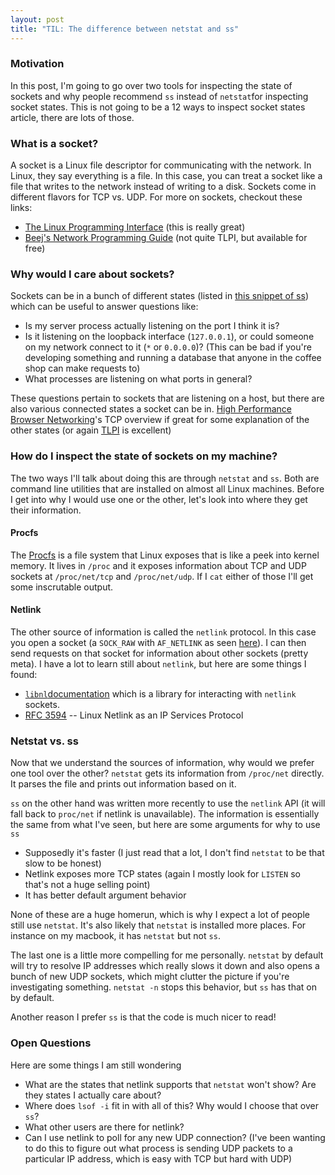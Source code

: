 ```yaml
---
layout: post
title: "TIL: The difference between netstat and ss"
---
```


### Motivation

In this post, I'm going to go over two tools for inspecting the state of sockets and  why people recommend `ss` instead of `netstat`for inspecting socket states.   This is not going to be a 12 ways to inspect socket states article, there are lots of those.


### What is a socket?

A socket is a Linux file descriptor for communicating with the network. In Linux, they say everything is a file.  In this case, you can treat a socket like a file that writes to the network instead of writing to a disk.  Sockets come in different flavors for TCP vs. UDP.  For more on sockets, checkout these links:

* [The Linux Programming Interface](http://man7.org/tlpi/) (this is really great)
* [Beej's Network Programming Guide](http://beej.us/guide/bgnet/html/multi/theory.html) (not quite TLPI, but available for free)



### Why would I care about sockets?

Sockets can be in a bunch of different states (listed in [this snippet of ss](https://github.com/sivasankariit/iproute2/blob/master/misc/ss.c#L80-L92)) which can be useful to answer questions like:

* Is my server process actually listening on the port I think it is?
* Is it listening on the loopback interface (`127.0.0.1`), or could someone on my network connect to it (`*` or `0.0.0.0`)?  (This can be bad if you're developing something and running a database that anyone in the coffee shop can make requests to)
* What processes are listening on what ports in general?

These questions pertain to sockets that are listening on a host, but there are also various connected states a socket can be in.  [High Performance Browser Networking](https://hpbn.co/building-blocks-of-tcp/#three-way-handshake)'s TCP overview if great for some explanation of the other states (or again [TLPI](http://man7.org/tlpi/) is excellent)



### How do I inspect the state of sockets on my machine?

The two ways I'll talk about doing this are through `netstat` and `ss`.  Both are command line utilities that are installed on almost all Linux machines.   Before I get into why I would use one or the other, let's look into where they get their information.



#### Procfs

The [Procfs](https://en.wikipedia.org/wiki/Procfs) is a file system that Linux exposes that is like a peek into kernel memory.  It lives in `/proc` and it exposes information about TCP and UDP sockets at `/proc/net/tcp` and `/proc/net/udp`.  If I `cat` either of those I'll get some inscrutable output.



#### Netlink

The other source of information is called the `netlink` protocol.  In this case you open a socket (a `SOCK_RAW` with `AF_NETLINK` as seen [here](https://github.com/sivasankariit/iproute2/blob/1179ab033c31d2c67f406be5bcd5e4c0685855fe/misc/ss.c#L1650)).  I can then send requests on that socket for information about other sockets (pretty meta).  I have a lot to learn still about `netlink`, but here are some things I found:

* [`libnl`documentation](https://www.infradead.org/~tgr/libnl/doc/core.html) which is a library for interacting with `netlink` sockets.
* [RFC 3594](https://tools.ietf.org/html/rfc3549) -- Linux Netlink as an IP Services Protocol



### Netstat vs. ss

Now that we understand the sources of information, why would we prefer one tool over the other?  `netstat` gets its information from `/proc/net` directly.  It parses the file and prints out information based on it.

`ss` on the other hand was written more recently to use the `netlink` API (it will fall back to `proc/net` if netlink is unavailable).  The information is essentially the same from what I've seen, but here are some arguments for why to use `ss`

* Supposedly it's faster (I just read that a lot, I don't find `netstat` to be that slow to be honest)
* Netlink exposes more TCP states (again I mostly look for `LISTEN` so that's not a huge selling point)
* It has better default argument behavior

None of these are a huge homerun, which is why I expect a lot of people still use `netstat`.  It's also likely that `netstat` is installed more places. For instance on my macbook, it has `netstat` but not `ss`.

The last one is a little more compelling for me personally.  `netstat` by default will try to resolve IP addresses which really slows it down and also opens a bunch of new UDP sockets, which might clutter the picture if you're investigating something.  `netstat -n` stops this behavior, but `ss` has that on by default.

Another reason I prefer `ss` is that the code is much nicer to read!

### Open Questions

Here are some things I am still wondering

* What are the states that netlink supports that `netstat` won't show? Are they states I actually care about?
* Where does `lsof -i` fit in with all of this? Why would I choose that over `ss`?
* What other users are there for netlink?
* Can I use netlink to poll for any new UDP connection? (I've been wanting to do this to figure out what process is sending UDP packets to a particular IP address, which is easy with TCP but hard with UDP)
